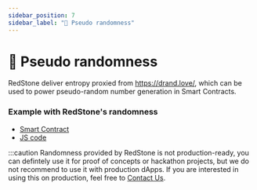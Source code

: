 ```yaml
---
sidebar_position: 7
sidebar_label: "🎲 Pseudo randomness"
---
```


# 🎲 Pseudo randomness

RedStone deliver entropy proxied from https://drand.love/, which can be used to power pseudo-random number generation in Smart Contracts.

### Example with RedStone's randomness

- [Smart Contract](https://github.com/redstone-finance/redstone-evm-connector-examples/blob/main/contracts/example-pseudo-random.sol)
- [JS code](https://github.com/redstone-finance/redstone-evm-connector-examples/blob/main/test/example-pseudo-random.test.js)

:::caution
Randomness provided by RedStone is not production-ready, you can defintely use it for proof of concepts or hackathon projects, but we do not recommend to use it with production dApps. If you are interested in using this on production, feel free to [Contact Us](http://redstone.finance/discord).
